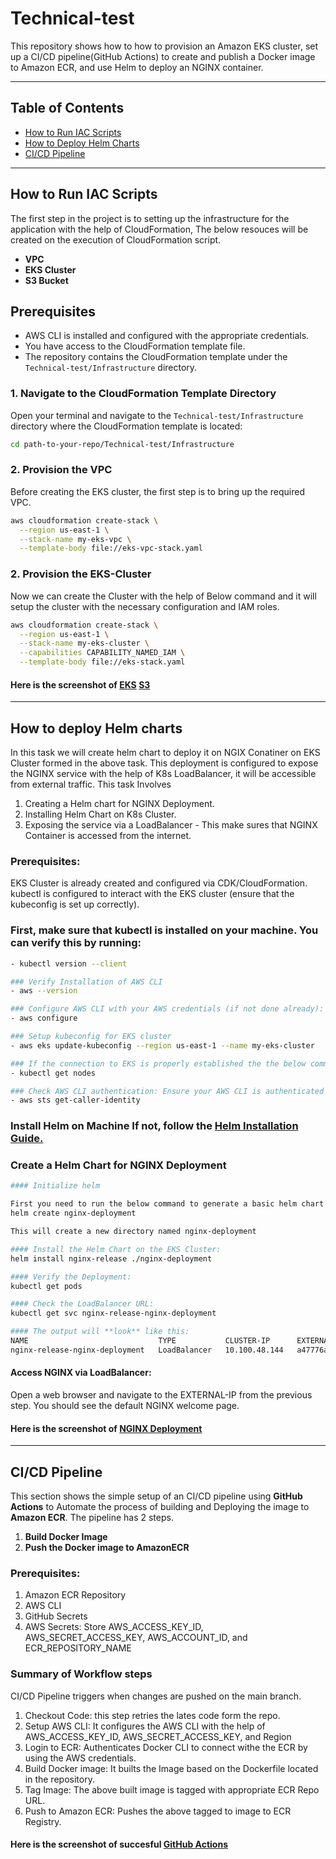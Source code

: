 # Technical-test

This repository shows how to how to provision an Amazon EKS cluster, set up a CI/CD pipeline(GitHub Actions) to create and publish a Docker image to Amazon ECR, and use Helm to deploy an NGINX container.

---

## Table of Contents
- [How to Run IAC Scripts](#how-to-run-iac-scripts)
- [How to Deploy Helm Charts](#how-to-deploy-helm-charts)
- [CI/CD Pipeline](#cicd-pipeline)

---

## How to Run IAC Scripts
The first step in the project is to setting up the infrastructure for the application with the help of CloudFormation, The below resouces will be created on the execution of CloudFormation script.

- **VPC**
- **EKS Cluster**
- **S3 Bucket**

## Prerequisites
- AWS CLI is installed and configured with the appropriate credentials.
- You have access to the CloudFormation template file.
- The repository contains the CloudFormation template under the `Technical-test/Infrastructure` directory.

### 1. Navigate to the CloudFormation Template Directory

Open your terminal and navigate to the `Technical-test/Infrastructure` directory where the CloudFormation template is located:

```bash
cd path-to-your-repo/Technical-test/Infrastructure
```

### 2. Provision the VPC
Before creating the EKS cluster, the first step is to bring up the required VPC.

```bash
aws cloudformation create-stack \
  --region us-east-1 \
  --stack-name my-eks-vpc \
  --template-body file://eks-vpc-stack.yaml
```

### 2. Provision the EKS-Cluster
Now we can create the Cluster with the help of Below command and it will setup the cluster with the necessary configuration and IAM roles.
```bash
aws cloudformation create-stack \
  --region us-east-1 \
  --stack-name my-eks-cluster \
  --capabilities CAPABILITY_NAMED_IAM \
  --template-body file://eks-stack.yaml
```

#### Here is the screenshot of [EKS](images/Cluster-node.png) [S3](images/s3.png)

---

## How to deploy Helm charts

In this task we will create helm chart to deploy it on NGIX Conatiner on EKS Cluster formed in the above task. This deployment is configured to expose the NGINX service with the help of K8s LoadBalancer, it will be accessible from external traffic. This task Involves

1. Creating a Helm chart for NGINX Deployment.
2. Installing Helm Chart on K8s Cluster.
3. Exposing the service via a LoadBalancer - This make sures that NGINX Container is accessed from the internet.

### Prerequisites:
EKS Cluster is already created and configured via CDK/CloudFormation.
kubectl is configured to interact with the EKS cluster (ensure that the kubeconfig is set up correctly).

### First, make sure that kubectl is installed on your machine. You can verify this by running:
```bash
- kubectl version --client

### Verify Installation of AWS CLI
- aws --version

### Configure AWS CLI with your AWS credentials (if not done already):
- aws configure

### Setup kubeconfig for EKS cluster
- aws eks update-kubeconfig --region us-east-1 --name my-eks-cluster

### If the connection to EKS is properly established the the below command will be showing the nodes in the EKS Cluster
- kubectl get nodes

### Check AWS CLI authentication: Ensure your AWS CLI is authenticated properly by running:
- aws sts get-caller-identity
```

### Install Helm on Machine If not, follow the [Helm Installation Guide.](https://helm.sh/docs/intro/install/)

### Create a Helm Chart for NGINX Deployment

```bash
#### Initialize helm

First you need to run the below command to generate a basic helm chart
helm create nginx-deployment

This will create a new directory named nginx-deployment

#### Install the Helm Chart on the EKS Cluster:
helm install nginx-release ./nginx-deployment

#### Verify the Deployment:
kubectl get pods

#### Check the LoadBalancer URL:
kubectl get svc nginx-release-nginx-deployment

#### The output will **look** like this:
NAME                             TYPE           CLUSTER-IP      EXTERNAL-IP                                                               PORT(S)        AGE
nginx-release-nginx-deployment   LoadBalancer   10.100.48.144   a47776a-1960.us-east-1.elb.amazonaws.com   80:30267/TCP   31m
```

#### Access NGINX via LoadBalancer:
Open a web browser and navigate to the EXTERNAL-IP from the previous step. You should see the default NGINX welcome page.

#### Here is the screenshot of [NGINX Deployment](images/nginx.png)

---

## CI/CD Pipeline

This section shows the simple setup of an CI/CD pipeline using **GitHub Actions** to Automate the process of building and Deploying the image to **Amazon ECR**. The pipeline has 2 steps.

1. **Build Docker Image**
2. **Push the Docker image to AmazonECR**

### Prerequisites:
1. Amazon ECR Repository
2. AWS CLI
3. GitHub Secrets
4. AWS Secrets: Store AWS_ACCESS_KEY_ID, AWS_SECRET_ACCESS_KEY, AWS_ACCOUNT_ID, and ECR_REPOSITORY_NAME

### Summary of Workflow steps
CI/CD Pipeline triggers when changes are pushed on the main branch.

1. Checkout Code: this step retries the lates code form the repo.
2. Setup AWS CLI: It configures the AWS CLI with the help of AWS_ACCESS_KEY_ID, AWS_SECRET_ACCESS_KEY, and Region
3. Login to ECR: Authenticates Docker CLI to connect withe the ECR by using the AWS credentials.
4. Build Docker image: It builts the Image based on the Dockerfile located in the repository.
5. Tag Image: The above built image is tagged with appropriate ECR Repo URL.
6. Push to Amazon ECR: Pushes the above tagged to image to ECR Registry.

#### Here is the screenshot of succesful [GitHub Actions](images/GitHub-actions.png)
